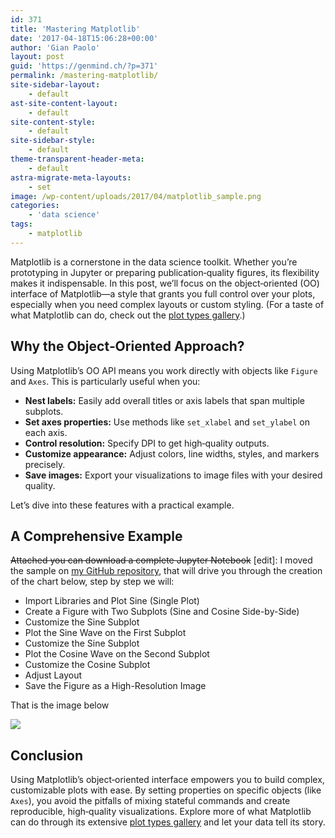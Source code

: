 ```yaml
---
id: 371
title: 'Mastering Matplotlib'
date: '2017-04-18T15:06:28+00:00'
author: 'Gian Paolo'
layout: post
guid: 'https://genmind.ch/?p=371'
permalink: /mastering-matplotlib/
site-sidebar-layout:
    - default
ast-site-content-layout:
    - default
site-content-style:
    - default
site-sidebar-style:
    - default
theme-transparent-header-meta:
    - default
astra-migrate-meta-layouts:
    - set
image: /wp-content/uploads/2017/04/matplotlib_sample.png
categories:
    - 'data science'
tags:
    - matplotlib
---
```


Matplotlib is a cornerstone in the data science toolkit. Whether you’re prototyping in Jupyter or preparing publication‐quality figures, its flexibility makes it indispensable. In this post, we’ll focus on the object‐oriented (OO) interface of Matplotlib—a style that grants you full control over your plots, especially when you need complex layouts or custom styling. (For a taste of what Matplotlib can do, check out the [plot types gallery](https://matplotlib.org/stable/plot_types/index.html).)

## Why the Object‐Oriented Approach?

Using Matplotlib’s OO API means you work directly with objects like `Figure` and `Axes`. This is particularly useful when you:

- **Nest labels:** Easily add overall titles or axis labels that span multiple subplots.
- **Set axes properties:** Use methods like `set_xlabel` and `set_ylabel` on each axis.
- **Control resolution:** Specify DPI to get high‐quality outputs.
- **Customize appearance:** Adjust colors, line widths, styles, and markers precisely.
- **Save images:** Export your visualizations to image files with your desired quality.

Let’s dive into these features with a practical example.

## A Comprehensive Example

<del>Attached you can download a complete Jupyter Notebook</del> \[edit\]: I moved the sample on [my GitHub repository](https://github.com/gsantopaolo/ML), that will drive you through the creation of the chart below, step by step we will:

- Import Libraries and Plot Sine (Single Plot)
- Create a Figure with Two Subplots (Sine and Cosine Side-by-Side)
- Customize the Sine Subplot
- Plot the Sine Wave on the First Subplot
- Customize the Sine Subplot
- Plot the Cosine Wave on the Second Subplot
- Customize the Cosine Subplot
- Adjust Layout
- Save the Figure as a High-Resolution Image

That is the image below

![](https://genmind.ch/wp-content/uploads/2017/04/matplotlib_sample-300x150.png)

## Conclusion

Using Matplotlib’s object‑oriented interface empowers you to build complex, customizable plots with ease. By setting properties on specific objects (like `Axes`), you avoid the pitfalls of mixing stateful commands and create reproducible, high‑quality visualizations. Explore more of what Matplotlib can do through its extensive [plot types gallery](https://matplotlib.org/stable/plot_types/index.html) and let your data tell its story.